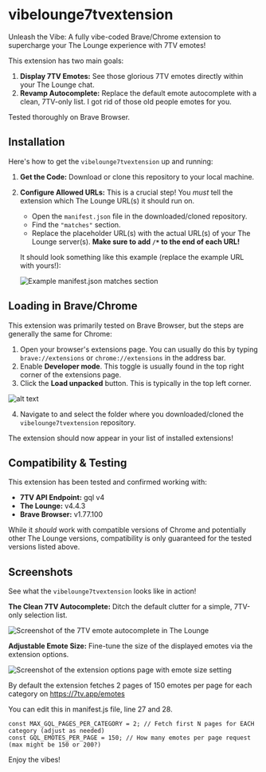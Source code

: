 # vibelounge7tvextension

Unleash the Vibe: A fully vibe-coded Brave/Chrome extension to supercharge your The Lounge experience with 7TV emotes!

This extension has two main goals:
1.  **Display 7TV Emotes:** See those glorious 7TV emotes directly within your The Lounge chat.
2.  **Revamp Autocomplete:** Replace the default emote autocomplete with a clean, 7TV-only list. I got rid of those old people emotes for you.

Tested thoroughly on Brave Browser.

## Installation

Here's how to get the `vibelounge7tvextension` up and running:

1.  **Get the Code:**
    Download or clone this repository to your local machine.

2.  **Configure Allowed URLs:**
    This is a crucial step! You *must* tell the extension which The Lounge URL(s) it should run on.
    *   Open the `manifest.json` file in the downloaded/cloned repository.
    *   Find the `"matches"` section.
    *   Replace the placeholder URL(s) with the actual URL(s) of your The Lounge server(s). **Make sure to add `/*` to the end of each URL!**

    It should look something like this example (replace the example URL with yours!):

    ![Example manifest.json matches section](https://github.com/user-attachments/assets/ca54048a-4476-4ad7-be52-727e5a0d5433)

## Loading in Brave/Chrome

This extension was primarily tested on Brave Browser, but the steps are generally the same for Chrome:

1.  Open your browser's extensions page. You can usually do this by typing `brave://extensions` or `chrome://extensions` in the address bar.
2.  Enable **Developer mode**. This toggle is usually found in the top right corner of the extensions page.
3.  Click the **Load unpacked** button. This is typically in the top left corner.


![alt text](https://github.com/user-attachments/assets/4b5ce917-6954-4619-9044-8958830a3960)

4.  Navigate to and select the folder where you downloaded/cloned the `vibelounge7tvextension` repository.

The extension should now appear in your list of installed extensions!

## Compatibility & Testing

This extension has been tested and confirmed working with:

*   **7TV API Endpoint:** gql v4
*   **The Lounge:** v4.4.3
*   **Brave Browser:** v1.77.100

While it *should* work with compatible versions of Chrome and potentially other The Lounge versions, compatibility is only guaranteed for the tested versions listed above.

## Screenshots

See what the `vibelounge7tvextension` looks like in action!

**The Clean 7TV Autocomplete:**
Ditch the default clutter for a simple, 7TV-only selection list.

![Screenshot of the 7TV emote autocomplete in The Lounge](https://github.com/user-attachments/assets/4df171a8-6fdb-4985-9fd8-74722483bcac)

**Adjustable Emote Size:**
Fine-tune the size of the displayed emotes via the extension options.

![Screenshot of the extension options page with emote size setting](https://github.com/user-attachments/assets/fab83660-ae15-490c-9cec-1f2b60ab45bc)

By default the extension fetches 2 pages of 150 emotes per page for each category on https://7tv.app/emotes

You can edit this in manifest.js file, line 27 and 28.
```
const MAX_GQL_PAGES_PER_CATEGORY = 2; // Fetch first N pages for EACH category (adjust as needed)
const GQL_EMOTES_PER_PAGE = 150; // How many emotes per page request (max might be 150 or 200?)
```
Enjoy the vibes!
